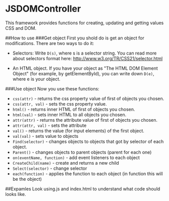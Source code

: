 JSDOMController
=====
This framework provides functions for creating, updating and getting values CSS and DOM. 

##How to use
###Get object
First you shold do is get an object for modifications. There are two ways to do it:

 * Selectors: 
   Write ```D(s)```, where s is a selector string. You can read more about selectors format here: http://www.w3.org/TR/CSS21/selector.html

 * An HTML object. If you have your object as "The HTML DOM Element Object" (for example, by getElementById), you can write down ```D(e)```, where e is your object.

###Use object
Now you use these functions:

 * ```css(attr)``` - returns the css property value of first of objects you chosen.
 * ```css(attr, val)``` - sets the css property value.
 * ```html()``` - returns inner HTML of first of objects you chosen.
 * ```html(val)``` - sets inner HTML to all objects you chosen.
 * ```attr(attr)``` - returns the attribute value of first of objects you chosen.
 * ```attr(attr, val)``` - sets the attribute
 * ```val()``` - returns the value (for input elements) of the first object.
 * ```val(val)``` - sets value to objects
 * ```Find(selector)``` - changes objects to objects that got by selector of each object.
 * ```Parent()``` - changes objects to  parent objects (parent for each one)
 * ```on(eventName, function)``` - add event listeners to each object
 * ```CreateChild(name)``` - create and returns a new child
 * ```Select(selector)``` - change selector
 * ```each(function)``` - applies the function to each object (in function this will be the object)

##Expamles
Look using.js and index.html to understand what code should looks like.
